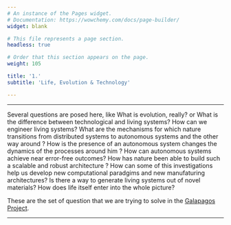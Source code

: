 ```yaml
---
# An instance of the Pages widget.
# Documentation: https://wowchemy.com/docs/page-builder/
widget: blank

# This file represents a page section.
headless: true

# Order that this section appears on the page.
weight: 105

title: '1.'
subtitle: 'Life, Evolution & Technology'

---
```


---

Several questions are posed here, like What is evolution, really? or What is the difference between technological and living systems? How can we engineer living systems? What are the mechanisms for which nature transitions from distributed systems to autonomous systems and the other way around ? How is the presence of an autonomous system changes the dynamics of the processes around him ? How can autonomous systems achieve near error-free outcomes? How has nature been able to build such a scalable and robust architecture ? How can some of this investigations help us develop new computational paradgims and new manufaturing architectures? Is there a way to generate living systems out of novel materials? How does life itself enter into the whole picture?

These are the set of question that we are trying to solve in the [Galapagos Project](https://galapagos.netlify.app/).

---
